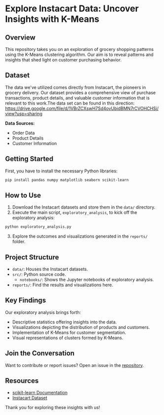 # Explore Instacart Data: Uncover Insights with K-Means

## Overview

This repository takes you on an exploration of grocery shopping patterns using the K-Means clustering algorithm. Our aim is to reveal patterns and insights that shed light on customer purchasing behavior.

## Dataset

The data we've utilized comes directly from Instacart, the pioneers in grocery delivery. Our dataset provides a comprehensive view of purchase transactions, product details, and valuable customer information that is relevant to this work.The data set can be found in this direction: https://drive.google.com/file/d/1VBrZCXswH7Sd4ovUbidBMN7rCVOHCHSj/view?usp=sharing

**Data Sources:**
- Order Data
- Product Details
- Customer Information

## Getting Started

First, you have to install the necessary Python libraries:

```bash
pip install pandas numpy matplotlib seaborn scikit-learn
```

## How to Use

1. Download the Instacart datasets and store them in the `data/` directory.
2. Execute the main script, `exploratory_analysis`, to kick off the exploratory analysis:

```bash
python exploratory_analysis.py
```

3. Explore the outcomes and visualizations generated in the `reports/` folder.

## Project Structure

- `data/`: Houses the Instacart datasets.
- `src/`: Python source code.
  - `notebooks/`: Shows the Jupyter notebooks of exploratory analysis.
- `reports/`: Find the results and visualizations here.

## Key Findings

Our exploratory analysis brings forth:

- Descriptive statistics offering insights into the data.
- Visualizations depicting the distribution of products and customers.
- Implementation of K-Means for customer segmentation.
- Visual representations of clusters formed by K-Means.

## Join the Conversation

Want to contribute or report issues? Open an issue in the [repository](https://github.com/xSempiternus/Exploratory-analisis-using-kmeans-of-instacart-data).

## Resources

- [scikit-learn Documentation](https://scikit-learn.org/stable/documentation.html)
- [Instacart Dataset](https://www.instacart.com/datasets/grocery-shopping-2017)

Thank you for exploring these insights with us!